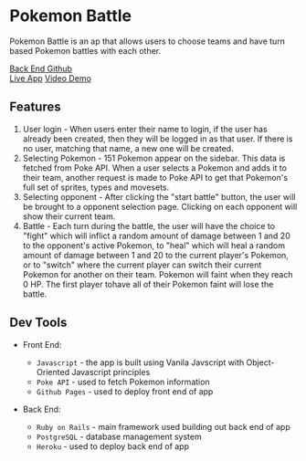 # Pokemon Battle

Pokemon Battle is an ap that allows users to choose teams and have turn based Pokemon battles with each other.

[Back End Github](https://github.com/tdonovan79/pokemon-battle-backend)<br/>
[Live App](https://tdonovan79.github.io/pokemon_battle_frontend/)
[Video Demo](https://www.youtube.com/watch?v=5qEZd4CFnn8&feature=youtu.be)

## Features
  1. User login - When users enter their name to login, if the user has already been created, then they will be logged in as that user. If there is no user, matching that name, a new one will be created.
  2. Selecting Pokemon - 151 Pokemon appear on the sidebar. This data is fetched from Poke API. When a user selects a Pokemon and adds it to their team, another request is made to Poke API to get that Pokemon's full set of sprites, types and movesets.
  3. Selecting opponent - After clicking the "start battle" button, the user will be brought to a opponent selection page. Clicking on each opponent will show their current team.
  4. Battle - Each turn during the battle, the user will have the choice to "fight" which will inflict a random amount of damage between 1 and 20 to the opponent's active Pokemon, to "heal" which will heal a random amount of damage between 1 and 20 to the current player's Pokemon, or to "switch" where the current player can switch their current Pokemon for another on their team. Pokemon will faint when they reach 0 HP. The first player tohave all of their Pokemon faint will lose the battle.

## Dev Tools
- Front End:
  - `Javascript` - the app is built using Vanila Javscript with Object-Oriented Javascript principles
  - `Poke API` - used to fetch Pokemon information
  - `Github Pages` - used to deploy front end of app

- Back End:
  - `Ruby on Rails` - main framework used building out back end of app
  - `PostgreSQL` - database management system 
  - `Heroku` - used to deploy back end of app
